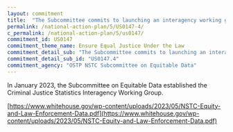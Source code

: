 ```yaml
---
layout: commitment
title:  "The Subcommittee commits to launching an interagency working group on Criminal Justice Statistics with representatives from relevant offices across the Federal Government. To inform that report, the Working Group will launch a 60- day comment period and host a series of listening sessions to solicit input from members of the public across the nation."
permalink: /national-action-plan/5/US0147-4/
c_permalink: /national-action-plan/5/us0147/
commitment_id: US0147
commitment_theme_name: Ensure Equal Justice Under the Law
commitment_detail_sub: "The Subcommittee commits to launching an interagency working group on Criminal Justice Statistics with representatives from relevant offices across the Federal Government. To inform that report, the Working Group will launch a 60- day comment period and host a series of listening sessions to solicit input from members of the public across the nation."
commitment_detail_sub_id: "US0147.4"
commitment_agency: "OSTP NSTC Subcommittee on Equitable Data"
---
```


In January 2023, the Subcommittee on Equitable Data established the Criminal Justice Statistics Interagency Working Group.

[https://www.whitehouse.gov/wp-content/uploads/2023/05/NSTC-Equity-and-Law-Enforcement-Data.pdf](https://www.whitehouse.gov/wp-content/uploads/2023/05/NSTC-Equity-and-Law-Enforcement-Data.pdf)